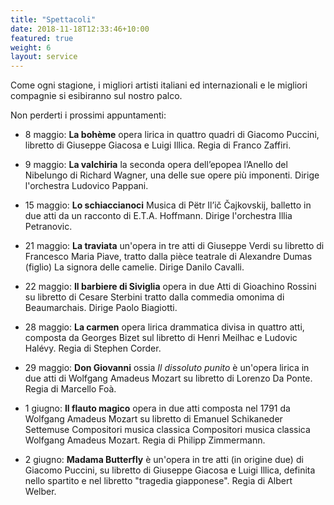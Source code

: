 ```yaml
---
title: "Spettacoli"
date: 2018-11-18T12:33:46+10:00
featured: true
weight: 6
layout: service
---
```


Come ogni stagione, i migliori artisti italiani ed internazionali e le migliori compagnie si esibiranno sul nostro palco.

Non perderti i prossimi appuntamenti:

* 8 maggio: **La bohème**  opera lirica in quattro quadri di Giacomo Puccini, libretto di Giuseppe Giacosa e Luigi Illica. Regia di Franco Zaffiri.

* 9 maggio: **La valchiria** la seconda opera dell’epopea l’Anello del Nibelungo di Richard Wagner, una delle sue opere più imponenti. Dirige l'orchestra Ludovico Pappani.

* 15 maggio: **Lo schiaccianoci** Musica di Pëtr Il’ič Čajkovskij, balletto in due atti da un racconto di E.T.A. Hoffmann. Dirige l'orchestra Illia Petranovic.

* 21 maggio: **La traviata** un'opera in tre atti di Giuseppe Verdi su libretto di Francesco Maria Piave, tratto dalla pièce teatrale di Alexandre Dumas (figlio) La signora delle camelie. Dirige Danilo Cavalli.

* 22 maggio: **Il barbiere di Siviglia** opera in due Atti di Gioachino Rossini su libretto di Cesare Sterbini tratto dalla commedia omonima di Beaumarchais. Dirige Paolo Biagiotti.

* 28 maggio: **La carmen** opera lirica drammatica divisa in quattro atti, composta da Georges Bizet sul libretto di Henri Meilhac e Ludovic Halévy. Regia di Stephen Corder.

* 29 maggio: **Don Giovanni** ossia _Il dissoluto punito_ è un'opera lirica in due atti di Wolfgang Amadeus Mozart su libretto di Lorenzo Da Ponte. Regia di Marcello Foà.

* 1 giugno: **Il flauto magico**  opera in due atti composta nel 1791 da Wolfgang Amadeus Mozart su libretto di Emanuel Schikaneder Settemuse Compositori musica classica Compositori musica classica Wolfgang Amadeus Mozart. Regia di Philipp Zimmermann.

* 2 giugno: **Madama Butterfly** è un'opera in tre atti (in origine due) di Giacomo Puccini, su libretto di Giuseppe Giacosa e Luigi Illica, definita nello spartito e nel libretto "tragedia giapponese". Regia di Albert Welber.



